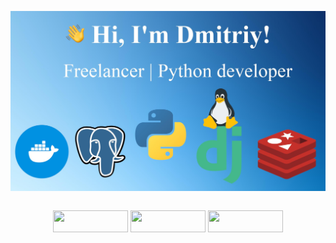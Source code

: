<img src="https://github.com/pulivilizator/pulivilizator/blob/main/new.jpg"></img>
<div style="display: flex; justify-content: center;">
<p><a href="https://t.me/telejkatupa"><img src="https://img.shields.io/badge/telegram-%231DA1F2.svg?&style=for-the-badge&logo=telegram&logoColor=white" height="35" width="120"/></a>
<a href="mailto:dmitriydmgora@gmail.com"><img src="https://img.shields.io/badge/gmail-%231DA1F2.svg?&style=for-the-badge&logo=gmail&logoColor=black&color=white" height="35" width="120"/></a>
<a href="https://wa.me/+79190500287"><img src="https://img.shields.io/badge/whatsapp-%231DA1F2.svg?&style=for-the-badge&logo=whatsapp&logoColor=white&color=#006400" height="35" width="120"/></a></p>
</div>
